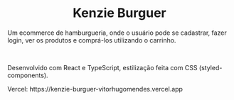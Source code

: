 <h1 align="center">Kenzie Burguer</h1>
<p>Um ecommerce de hamburgueria, onde o usuário pode se cadastrar, fazer login, ver os produtos e comprá-los utilizando o carrinho.</p>
<br>
<p>Desenvolvido com React e TypeScript, estilização feita com CSS (styled-components). </p>
<p>Vercel: https://kenzie-burguer-vitorhugomendes.vercel.app </p>
